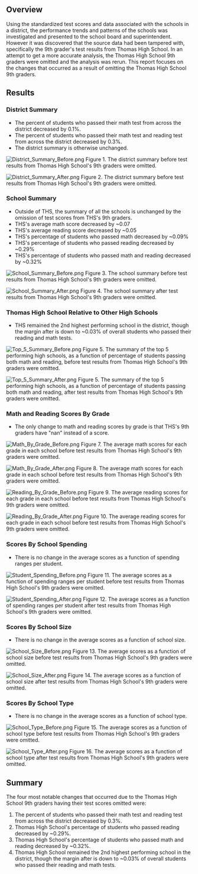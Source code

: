 ## Overview
Using the standardized test scores and data associated with the schools in a district, the performance trends and patterns of the schools was investigated and presented to the school board and superintendent. However it was discovered that the source data had been tampered with, specifically the 9th grader's test results from Thomas High School. In an attempt to get a more accurate analysis, the Thomas High School 9th graders were omitted and the analysis was rerun. This report focuses on the changes that occurred as a result of omitting the Thomas High School 9th graders.

## Results
### District Summary
- The percent of students who passed their math test from across the district decreased by 0.1%.
- The percent of students who passed their math test and reading test from across the district decreased by 0.3%.
- The district summary is otherwise unchanged.


![District_Summary_Before.png](/Analysis/District_Summary_Before.png)
Figure 1. The district summary before test results from Thomas High School's 9th graders were omitted.

![District_Summary_After.png](/Analysis/District_Summary_After.png)
Figure 2. The district summary before test results from Thomas High School's 9th graders were omitted.

### School Summary
- Outside of THS, the summary of all the schools is unchanged by the omission of test scores from THS's 9th graders.
- THS's average math score decreased by ~0.07
- THS's average reading score decreased by ~0.05
- THS's percentage of students who passed math decreased by ~0.09%
- THS's percentage of students who passed reading decreased by ~0.29%
- THS's percentage of students who passed math and reading decreased by ~0.32%


![School_Summary_Before.png](/Analysis/School_Summary_Before.png)
Figure 3. The school summary before test results from Thomas High School's 9th graders were omitted.

![School_Summary_After.png](/Analysis/School_Summary_After.png)
Figure 4. The school summary after test results from Thomas High School's 9th graders were omitted.

### Thomas High School Relative to Other High Schools
- THS remained the 2nd highest performing school in the district, though the margin after is down to ~0.03% of overall students who passed their reading and math tests.


![Top_5_Summary_Before.png](/Analysis/Top_5_Summary_Before.png)
Figure 5. The summary of the top 5 performing high schools, as a function of percentage of students passing both math and reading, before test results from Thomas High School's 9th graders were omitted.


![Top_5_Summary_After.png](/Analysis/Top_5_Summary_After.png)
Figure 5. The summary of the top 5 performing high schools, as a function of percentage of students passing both math and reading, after test results from Thomas High School's 9th graders were omitted.

### Math and Reading Scores By Grade
- The only change to math and reading scores by grade is that THS's 9th graders have "nan" instead of a score.


![Math_By_Grade_Before.png](/Analysis/Math_By_Grade_Before.png)
Figure 7. The average math scores for each grade in each school before test results from Thomas High School's 9th graders were omitted.


![Math_By_Grade_After.png](/Analysis/Math_By_Grade_After.png)
Figure 8. The average math scores for each grade in each school before test results from Thomas High School's 9th graders were omitted.


![Reading_By_Grade_Before.png](/Analysis/Reading_By_Grade_Before.png)
Figure 9. The average reading scores for each grade in each school before test results from Thomas High School's 9th graders were omitted.


![Reading_By_Grade_After.png](/Analysis/Reading_By_Grade_After.png)
Figure 10. The average reading scores for each grade in each school before test results from Thomas High School's 9th graders were omitted.

### Scores By School Spending
- There is no change in the average scores as a function of spending ranges per student.


![Student_Spending_Before.png](/Analysis/Student_Spending_Before.png)
Figure 11. The average scores as a function of spending ranges per student before test results from Thomas High School's 9th graders were omitted.


![Student_Spending_After.png](/Analysis/Student_Spending_After.png)
Figure 12. The average scores as a function of spending ranges per student after test results from Thomas High School's 9th graders were omitted.

### Scores By School Size
- There is no change in the average scores as a function of school size.


![School_Size_Before.png](/Analysis/School_Size_Before.png)
Figure 13. The average scores as a function of school size before test results from Thomas High School's 9th graders were omitted.


![School_Size_After.png](/Analysis/School_Size_After.png)
Figure 14. The average scores as a function of school size after test results from Thomas High School's 9th graders were omitted.

### Scores By School Type
- There is no change in the average scores as a function of school type.


![School_Type_Before.png](/Analysis/School_Type_Before.png)
Figure 15. The average scores as a function of school type before test results from Thomas High School's 9th graders were omitted.


![School_Type_After.png](/Analysis/School_Type_After.png)
Figure 16. The average scores as a function of school type after test results from Thomas High School's 9th graders were omitted.

## Summary
The four most notable changes that occurred due to the Thomas High School 9th graders having their test scores omitted were:
1. The percent of students who passed their math test and reading test from across the district decreased by 0.3%. 
2. Thomas High School's percentage of students who passed reading decreased by ~0.29%.
3. Thomas High School's percentage of students who passed math and reading decreased by ~0.32%.
4. Thomas High School remained the 2nd highest performing school in the district, though the margin after is down to ~0.03% of overall students who passed their reading and math tests.
